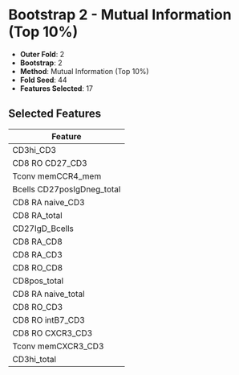 # Bootstrap 2 - Mutual Information (Top 10%)

- **Outer Fold**: 2
- **Bootstrap**: 2
- **Method**: Mutual Information (Top 10%)
- **Fold Seed**: 44
- **Features Selected**: 17

## Selected Features

| Feature |
|---------|
| CD3hi_CD3 |
| CD8 RO CD27_CD3 |
| Tconv memCCR4_mem |
| Bcells CD27posIgDneg_total |
| CD8 RA naive_CD3 |
| CD8 RA_total |
| CD27IgD_Bcells |
| CD8 RA_CD8 |
| CD8 RA_CD3 |
| CD8 RO_CD8 |
| CD8pos_total |
| CD8 RA naive_total |
| CD8 RO_CD3 |
| CD8 RO intB7_CD3 |
| CD8 RO CXCR3_CD3 |
| Tconv memCXCR3_CD3 |
| CD3hi_total |
